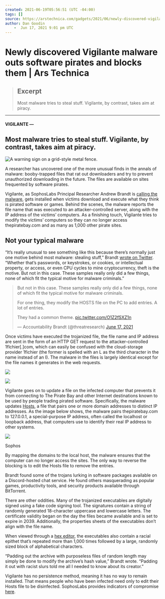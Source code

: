 ```yaml
---
created: 2021-06-19T05:56:51 (UTC -04:00)
tags: []
source: https://arstechnica.com/gadgets/2021/06/newly-discovered-vigilante-malware-outs-software-pirates-and-blocks-them/
author: Dan Goodin
    -  Jun 17, 2021 9:01 pm UTC
---
```


# Newly discovered Vigilante malware outs software pirates and blocks them | Ars Technica

> ## Excerpt
> Most malware tries to steal stuff. Vigilante, by contrast, takes aim at piracy.

---
#### VIGILANTE —

## Most malware tries to steal stuff. Vigilante, by contrast, takes aim at piracy.

![A warning sign on a grid-style metal fence.](https://cdn.arstechnica.net/wp-content/uploads/2021/06/vigilantes-800x534.jpeg)

A researcher has uncovered one of the more unusual finds in the annals of malware: booby-trapped files that rat out downloaders and try to prevent unauthorized downloading in the future. The files are available on sites frequented by software pirates.

Vigilante, as SophosLabs Principal Researcher Andrew Brandt is [calling the malware](https://news.sophos.com/en-us/2021/06/17/vigilante-antipiracy-malware/), gets installed when victims download and execute what they think is pirated software or games. Behind the scenes, the malware reports the file name that was executed to an attacker-controlled server, along with the IP address of the victims’ computers. As a finishing touch, Vigilante tries to modify the victims’ computers so they can no longer access thepiratebay.com and as many as 1,000 other pirate sites.

## Not your typical malware

“It’s really unusual to see something like this because there’s normally just one motive behind most malware: stealing stuff,” Brandt [wrote on Twitter](https://twitter.com/threatresearch/status/1405556488421232640). “Whether that’s passwords, or keystrokes, or cookies, or intellectual property, or access, or even CPU cycles to mine cryptocurrency, theft is the motive. But not in this case. These samples really only did a few things, none of which fit the typical motive for malware criminals.”

> But not in this case. These samples really only did a few things, none of which fit the typical motive for malware criminals.
> 
> For one thing, they modify the HOSTS file on the PC to add entries. A lot of entries.
> 
> They had a common theme. [pic.twitter.com/O1Z2fSXZ1n](https://t.co/O1Z2fSXZ1n)
> 
> — Accountability Brandt (@threatresearch) [June 17, 2021](https://twitter.com/threatresearch/status/1405556488421232640?ref_src=twsrc%5Etfw)

Once victims have executed the trojanized file, the file name and IP address are sent in the form of an HTTP GET request to the attacker-controlled 1flchier\[.\]com, which can easily be confused with the cloud-storage provider 1fichier (the former is spelled with an L as the third character in the name instead of an I). The malware in the files is largely identical except for the file names it generates in the web requests.

![](https://cdn.arstechnica.net/wp-content/uploads/2021/06/malware-names.png)

![](https://cdn.arstechnica.net/wp-content/uploads/2021/06/1flchier-user-agent.png)

Vigilante goes on to update a file on the infected computer that prevents it from connecting to The Pirate Bay and other Internet destinations known to be used by people trading pirated software. Specifically, the malware updates [Hosts](https://en.wikipedia.org/wiki/Hosts_(file)), a file that pairs one or more domain addresses to distinct IP addresses. As the image below shows, the malware pairs thepiratebay.com to 127.0.0.1, a special-purpose IP address, often called the localhost or loopback address, that computers use to identify their real IP address to other systems.

![](https://cdn.arstechnica.net/wp-content/uploads/2021/06/pirate-hosts-file.png)

Sophos

By mapping the domains to the local host, the malware ensures that the computer can no longer access the sites. The only way to reverse the blocking is to edit the Hosts file to remove the entries.

Brandt found some of the trojans lurking in software packages available on a Discord-hosted chat service. He found others masquerading as popular games, productivity tools, and security products available through BitTorrent.

There are other oddities. Many of the trojanized executables are digitally signed using a fake code signing tool. The signatures contain a string of randomly generated 18-character uppercase and lowercase letters. The certificate validity began on the day the files became available and is set to expire in 2039. Additionally, the properties sheets of the executables don’t align with the file name.

When viewed through a [hex editor](https://en.wikipedia.org/wiki/Hex_editor), the executables also contain a racial epithet that’s repeated more than 1,000 times followed by a large, randomly sized block of alphabetical characters.

“Padding out the archive with purposeless files of random length may simply be done to modify the archive’s hash value,” Brandt wrote. “Padding it out with racist slurs told me all I needed to know about its creator.”

Vigilante has no persistence method, meaning it has no way to remain installed. That means people who have been infected need only to edit their Hosts file to be disinfected. SophosLabs provides indicators of compromise [here](https://github.com/sophoslabs/IoCs/blob/master/Mal-EncPk-APV_IOCs.csv).

